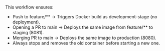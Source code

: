 This workflow ensures:

- Push to feature/** → Triggers Docker build as development-stage (no deployment).
- Opening a PR to main → Deploys the same image from feature/** to staging (8081).
- Merging PR to main → Deploys the same image to production (8080).
- Always stops and removes the old container before starting a new one.
